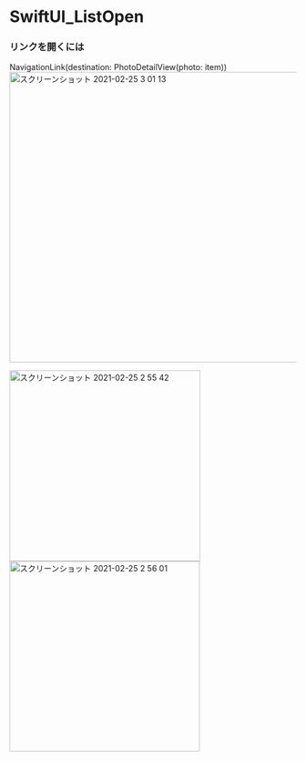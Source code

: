 # SwiftUI_ListOpen

### リンクを開くには<br>
NavigationLink(destination: PhotoDetailView(photo: item))<br>
<img width="510" alt="スクリーンショット 2021-02-25 3 01 13" src="https://user-images.githubusercontent.com/9380171/109044459-c77feb80-7715-11eb-8541-bde53842ca94.png">


<img width="335" alt="スクリーンショット 2021-02-25 2 55 42" src="https://user-images.githubusercontent.com/9380171/109043821-12e5ca00-7715-11eb-84e7-9d2a521fc3dd.png"><img width="334" alt="スクリーンショット 2021-02-25 2 56 01" src="https://user-images.githubusercontent.com/9380171/109043811-0f524300-7715-11eb-9c15-dd29922ff69b.png">
